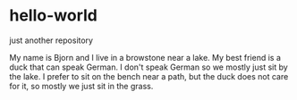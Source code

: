 # hello-world
just another repository

My name is Bjorn and I live in a browstone near a lake. My best friend is a duck that can speak German. I don't speak German so we mostly just sit by the lake. I prefer to sit on the bench near a path, but the duck does not care for it, so mostly we just sit in the grass.
